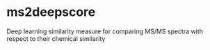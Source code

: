 # ms2deepscore
Deep learning similarity measure for comparing MS/MS spectra with respect to their chemical similarity
